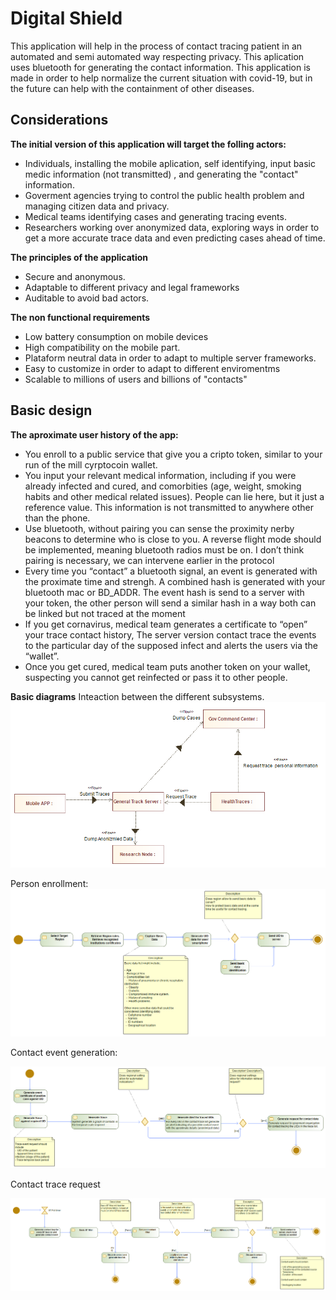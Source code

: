 # Digital Shield

This application will help in the process of contact tracing patient in an automated and semi automated way respecting privacy. This aplication uses bluetooth for generating the contact information. 
This application is made in order to help normalize the current situation with covid-19, but in the future can help with the containment of other diseases.

## Considerations

**The initial version of this application will target the folling actors:**
- Individuals, installing the mobile aplication, self identifying, input basic medic information (not transmitted) ,  and generating the "contact" information. 
- Goverment agencies trying to control the public health problem and managing citizen data and privacy. 
- Medical teams identifying cases and generating tracing events. 
- Researchers working over anonymized data, exploring ways in order to get a more accurate trace data and even predicting cases ahead of time. 

**The principles of the application** 
- Secure and anonymous. 
- Adaptable to different privacy and legal frameworks
- Auditable to avoid bad actors. 

**The non functional requirements**
- Low battery consumption on mobile devices
- High compatibility on the mobile part. 
- Plataform neutral data in order to adapt to multiple server frameworks. 
- Easy to customize in order to adapt to different enviromentms 
- Scalable to millions of users and billions of "contacts"
## Basic design

**The aproximate user history of the app:**
- You enroll to a public service that give you a cripto token, similar to your run of the mill cyrptocoin wallet.
-  You input your relevant medical information, including if you were already infected and cured, and comorbities (age, weight, smoking habits and other medical related issues). People can lie here, but it just a reference value. This information is not transmitted to anywhere other than the phone.
-  Use bluetooth, without pairing you can sense the proximity nerby beacons to determine who is close to you. A reverse flight mode should be implemented, meaning bluetooth radios must be on. I don’t think pairing is necessary, we can intervene earlier in the protocol
-  Every time you “contact” a bluetooth signal, an event is generated with the proximate time and strengh. A combined hash is generated with your bluetooth mac or BD_ADDR. The event hash is send to a server with your token, the other person will send a similar hash in a way both can be linked but not traced at the moment
-  If you get cornavirus, medical team generates a certificate to “open” your trace contact history, The server version contact trace the events to the particular day of the supposed infect and alerts the users via the “wallet”.
-  Once you get cured, medical team puts another token on your wallet, suspecting you cannot get reinfected or pass it to other people.


**Basic diagrams**
Inteaction between the different subsystems. 
![Image of General Model](https://github.com/jotatsu/Digital-Shield/raw/master/Modelio/General%20Communication%20Model.png)

Person enrollment:
![Image of Contact trace request](https://github.com/jotatsu/Digital-Shield/blob/master/Modelio/Enrollment.png)

Contact event generation:

![Image of Contact trace request](https://github.com/jotatsu/Digital-Shield/blob/master/Modelio/Generate%20Trace.png)

Contact trace request

![Image of Contact trace request](https://github.com/jotatsu/Digital-Shield/blob/master/Modelio/Generate%20Contact.png)
